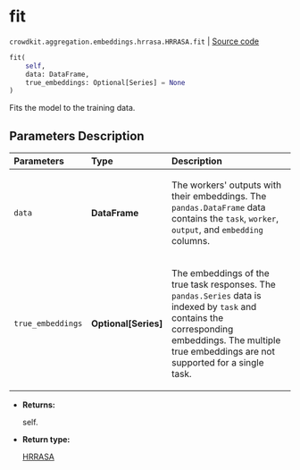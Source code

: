 # fit
`crowdkit.aggregation.embeddings.hrrasa.HRRASA.fit` | [Source code](https://github.com/Toloka/crowd-kit/blob/v1.2.1/crowdkit/aggregation/embeddings/hrrasa.py#L113)

```python
fit(
    self,
    data: DataFrame,
    true_embeddings: Optional[Series] = None
)
```

Fits the model to the training data.

## Parameters Description

| Parameters | Type | Description |
| :----------| :----| :-----------|
`data`|**DataFrame**|<p>The workers&#x27; outputs with their embeddings. The `pandas.DataFrame` data contains the `task`, `worker`, `output`, and `embedding` columns.</p>
`true_embeddings`|**Optional\[Series\]**|<p>The embeddings of the true task responses. The `pandas.Series` data is indexed by `task` and contains the corresponding embeddings. The multiple true embeddings are not supported for a single task.</p>

* **Returns:**

  self.

* **Return type:**

  [HRRASA](crowdkit.aggregation.embeddings.hrrasa.HRRASA.md)
